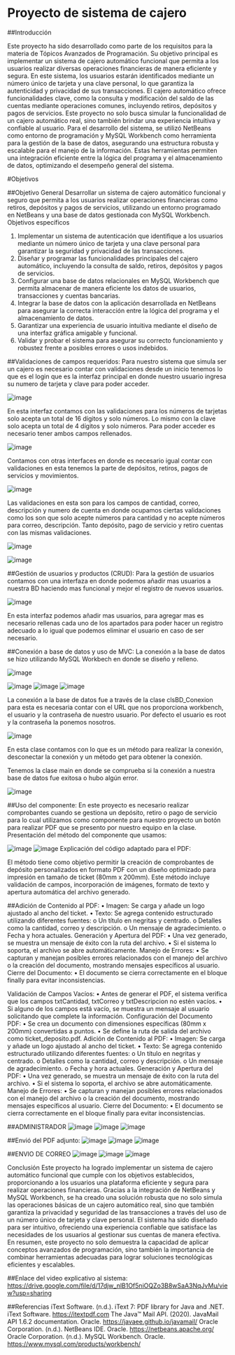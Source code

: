 # Proyecto de sistema de cajero



##Introducción

Este proyecto ha sido desarrollado como parte de los requisitos para la materia de Tópicos Avanzados de Programación. Su objetivo principal es implementar un sistema de cajero automático funcional que permita a los usuarios realizar diversas operaciones financieras de manera eficiente y segura. En este sistema, los usuarios estarán identificados mediante un número único de tarjeta y una clave personal, lo que garantiza la autenticidad y privacidad de sus transacciones.
El cajero automático ofrece funcionalidades clave, como la consulta y modificación del saldo de las cuentas mediante operaciones comunes, incluyendo retiros, depósitos y pagos de servicios. Este proyecto no solo busca simular la funcionalidad de un cajero automático real, sino también brindar una experiencia intuitiva y confiable al usuario.
Para el desarrollo del sistema, se utilizó NetBeans como entorno de programación y MySQL Workbench como herramienta para la gestión de la base de datos, asegurando una estructura robusta y escalable para el manejo de la información. Estas herramientas permiten una integración eficiente entre la lógica del programa y el almacenamiento de datos, optimizando el desempeño general del sistema.


#Objetivos

##Objetivo General
 	Desarrollar un sistema de cajero automático funcional y seguro que permita a los usuarios realizar operaciones financieras como retiros, depósitos y pagos de servicios, utilizando un entorno programado en NetBeans y una base de datos gestionada con MySQL Workbench.
Objetivos específicos
1.	Implementar un sistema de autenticación que identifique a los usuarios mediante un número único de tarjeta y una clave personal para garantizar la seguridad y privacidad de las transacciones.
2.	Diseñar y programar las funcionalidades principales del cajero automático, incluyendo la consulta de saldo, retiros, depósitos y pagos de servicios.
3.	Configurar una base de datos relacionales en MySQL Workbench que permita almacenar de manera eficiente los datos de usuarios, transacciones y cuentas bancarias.
4.	Integrar la base de datos con la aplicación desarrollada en NetBeans para asegurar la correcta interacción entre la lógica del programa y el almacenamiento de datos.
5.	Garantizar una experiencia de usuario intuitiva mediante el diseño de una interfaz gráfica amigable y funcional.
6.	Validar y probar el sistema para asegurar su correcto funcionamiento y robustez frente a posibles errores o usos indebidos.



##Validaciones de campos requeridos: 
Para nuestro sistema que simula ser un cajero es necesario contar con validaciones desde un inicio tenemos lo que es el login que es la interfaz principal en donde nuestro usuario ingresa su numero de tarjeta y clave para poder acceder.

![image](https://github.com/user-attachments/assets/edf8f56b-1819-4891-9881-345e59d4160b)


En esta interfaz contamos con las validaciones para los números de tarjetas solo acepta un total de 16 dígitos y solo números. Lo mismo con la clave solo acepta un total de 4 dígitos y solo números. Para poder acceder es necesario tener ambos campos rellenados.  

![image](https://github.com/user-attachments/assets/c987eda4-ca4d-4e93-840e-46e187521505)


Contamos con otras interfaces en donde es necesario igual contar con validaciones en esta tenemos la parte de depósitos, retiros, pagos de servicios y movimientos. 


![image](https://github.com/user-attachments/assets/5403822b-37d2-4f98-92c0-2fe5b42f5c71)

Las validaciones en esta son para los campos de cantidad, correo, descripción y numero de cuenta en donde ocupamos ciertas validaciones como los son que solo acepte números para cantidad y no acepte números para correo, descripción. 
Tanto depósito, pago de servicio y retiro cuentas con las mismas validaciones.

![image](https://github.com/user-attachments/assets/3d37c8d9-155e-44bb-9c9f-a8a7b260a78d)

![image](https://github.com/user-attachments/assets/6c84d887-7258-496c-91c3-7efdd58d5064)


##Gestión de usuarios y productos (CRUD): 
Para la gestión de usuarios contamos con una interfaza en donde podemos añadir mas usuarios a nuestra BD haciendo mas funcional y mejor el registro de nuevos usuarios. 

![image](https://github.com/user-attachments/assets/75d1b967-f1de-405f-a1e2-423ff29cbac7)

En esta interfaz podemos añadir mas usuarios, para agregar mas es necesario rellenas cada uno de los apartados para poder hacer un registro adecuado a lo igual que podemos eliminar el usuario en caso de ser necesario. 

##Conexión a base de datos y uso de MVC: 
La conexión a la base de datos se hizo utilizando MySQL Workbech en donde se diseño y relleno. 

![image](https://github.com/user-attachments/assets/2738a192-b151-4e88-a955-f88328a38516)

![image](https://github.com/user-attachments/assets/637ef4d9-9d96-4256-b76c-a4eb966abc8e)
![image](https://github.com/user-attachments/assets/5c744ddb-f913-4648-97d8-ae78019ca267)
![image](https://github.com/user-attachments/assets/fcec4201-a4a4-4205-aae1-813368b3fca4)

La conexión a la base de datos fue a través de la clase clsBD_Conexion para esta es necesaria contar con el URL que nos proporciona workbench, el usuario y la contraseña de nuestro usuario. Por defecto el usuario es root y la contraseña la ponemos nosotros. 

![image](https://github.com/user-attachments/assets/c73213a5-7596-4f9c-9af8-3d433885fc8f)

En esta clase contamos con lo que es un método para realizar la conexión, desconectar la conexión y un método get para obtener la conexión. 


Tenemos la clase main en donde se comprueba si la conexión a nuestra base de datos fue exitosa o hubo algún error. 

![image](https://github.com/user-attachments/assets/df59d3bc-343d-4fc9-a83d-b2d1d215983b)

##Uso del componente:
En este proyecto es necesario realizar comprobantes cuando se gestiona un depósito, retiro o pago de servicio para lo cual utilizamos como componente para nuestro proyecto un botón para realizar PDF que se presento por nuestro equipo en la clase. 
Presentación del método del componente que usamos: 

![image](https://github.com/user-attachments/assets/fd04b299-1ba4-44c5-8c03-48c2f3e4a6db)
![image](https://github.com/user-attachments/assets/070e2342-a147-49cf-93ad-e0e3f0fed289)
Explicación del código adaptado para el PDF: 

El método tiene como objetivo permitir la creación de comprobantes de depósito personalizados en formato PDF con un diseño optimizado para impresión en tamaño de ticket (80mm x 200mm). Este método incluye validación de campos, incorporación de imágenes, formato de texto y apertura automática del archivo generado.

##Adición de Contenido al PDF:
•	Imagen: Se carga y añade un logo ajustado al ancho del ticket.
•	Texto: Se agrega contenido estructurado utilizando diferentes fuentes:
o	Un título en negritas y centrado.
o	Detalles como la cantidad, correo y descripción.
o	Un mensaje de agradecimiento.
o	Fecha y hora actuales.
Generación y Apertura del PDF:
•	Una vez generado, se muestra un mensaje de éxito con la ruta del archivo.
•	Si el sistema lo soporta, el archivo se abre automáticamente.
Manejo de Errores:
•	Se capturan y manejan posibles errores relacionados con el manejo del archivo o la creación del documento, mostrando mensajes específicos al usuario.
Cierre del Documento:
•	El documento se cierra correctamente en el bloque finally para evitar inconsistencias.



Validación de Campos Vacíos:
•	Antes de generar el PDF, el sistema verifica que los campos txtCantidad, txtCorreo y txtDescripcion no estén vacíos.
•	Si alguno de los campos está vacío, se muestra un mensaje al usuario solicitando que complete la información.
Configuración del Documento PDF:
•	Se crea un documento con dimensiones específicas (80mm x 200mm) convertidas a puntos.
•	Se define la ruta de salida del archivo como ticket_deposito.pdf.
Adición de Contenido al PDF:
•	Imagen: Se carga y añade un logo ajustado al ancho del ticket.
•	Texto: Se agrega contenido estructurado utilizando diferentes fuentes:
o	Un título en negritas y centrado.
o	Detalles como la cantidad, correo y descripción.
o	Un mensaje de agradecimiento.
o	Fecha y hora actuales.
Generación y Apertura del PDF:
•	Una vez generado, se muestra un mensaje de éxito con la ruta del archivo.
•	Si el sistema lo soporta, el archivo se abre automáticamente.
Manejo de Errores:
•	Se capturan y manejan posibles errores relacionados con el manejo del archivo o la creación del documento, mostrando mensajes específicos al usuario.
Cierre del Documento:
•	El documento se cierra correctamente en el bloque finally para evitar inconsistencias.

##ADMINISTRADOR 
![image](https://github.com/user-attachments/assets/5096ef87-4fd7-452c-9e88-8f197a0019a7)
![image](https://github.com/user-attachments/assets/b3cafb3f-6846-4610-84d0-0af439f53098)
![image](https://github.com/user-attachments/assets/1d71fea8-ae7b-4e1e-96dc-969513493ef0)



##Envió del PDF adjunto: 
![image](https://github.com/user-attachments/assets/835c6eed-bd20-411c-83f9-122892ffa0d1)
![image](https://github.com/user-attachments/assets/850d13b8-8f65-4513-8362-2b982359db68)
![image](https://github.com/user-attachments/assets/0e72def9-e71f-41b4-8549-57304057de74)



##ENVIO DE CORREO
![image](https://github.com/user-attachments/assets/8f12fcc2-2174-45ea-b12d-24f42b960d8e)
![image](https://github.com/user-attachments/assets/16a51b47-43af-42e2-abab-4aa52ecc1ce8)
![image](https://github.com/user-attachments/assets/0a952a4c-799a-4b23-9cd7-b4cb96695554)



Conclusión
Este proyecto ha logrado implementar un sistema de cajero automático funcional que cumple con los objetivos establecidos, proporcionando a los usuarios una plataforma eficiente y segura para realizar operaciones financieras. Gracias a la integración de NetBeans y MySQL Workbench, se ha creado una solución robusta que no solo simula las operaciones básicas de un cajero automático real, sino que también garantiza la privacidad y seguridad de las transacciones a través del uso de un número único de tarjeta y clave personal.
 El sistema ha sido diseñado para ser intuitivo, ofreciendo una experiencia confiable que satisface las necesidades de los usuarios al gestionar sus cuentas de manera efectiva. En resumen, este proyecto no solo demuestra la capacidad de aplicar conceptos avanzados de programación, sino también la importancia de combinar herramientas adecuadas para lograr soluciones tecnológicas eficientes y escalables.





##Enlace del video explicativo al sistema: 
https://drive.google.com/file/d/17djw_nlB1Of5niOQZo3B8wSaA3NqJvMu/view?usp=sharing 

##Referencias
iText Software. (n.d.). iText 7: PDF library for Java and .NET. iText Software. https://itextpdf.com 
The Java™ Mail API. (2020). JavaMail API 1.6.2 documentation. Oracle. https://javaee.github.io/javamail/ 
Oracle Corporation. (n.d.). NetBeans IDE. Oracle. https://netbeans.apache.org/ 
Oracle Corporation. (n.d.). MySQL Workbench. Oracle. https://www.mysql.com/products/workbench/ 

